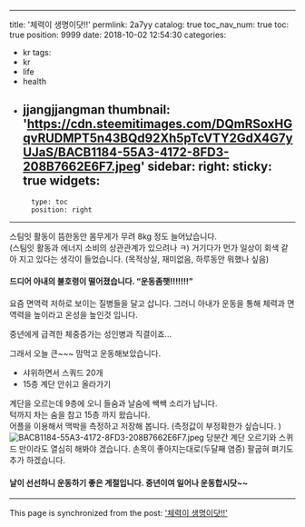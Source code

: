 
---
title: '체력이 생명이닷!!'
permlink: 2a7yy
catalog: true
toc_nav_num: true
toc: true
position: 9999
date: 2018-10-02 12:54:30
categories:
- kr
tags:
- kr
- life
- health
- jjangjjangman
thumbnail: 'https://cdn.steemitimages.com/DQmRSoxHGqvRUDMPT5n43BQd92Xh5pTcVTY2GdX4G7yUJaS/BACB1184-55A3-4172-8FD3-208B7662E6F7.jpeg'
sidebar:
    right:
        sticky: true
widgets:
    -
        type: toc
        position: right
---


스팀잇 활동이 뜸한동안 몸무게가 무려 8kg 정도 늘어났습니다.  
(스팀잇 활동과 에너지 소비의 상관관계가 있으려나 ㅋ)
거기다가 먼가 일상이 회색 같아 지고 있다는 생각이 들었습니다.  (목적상실, 재미없음, 하루동안 뭐했나 싶음)

#### 드디어 아내의 불호령이 떨어졌습니다.  “운동좀햇!!!!!!!” 

요즘 면역력 저하로 보이는 질병들을 달고 삽니다.  그러니 아내가 운동을 통해 체력과 면역력을 높이라고 온성을 높인것 입니다.  

중년에게 급격한 체중증가는 성인병과 직결이죠...

그래서 오늘 큰~~~ 맘먹고 운동해보았습니다.  
- 샤위하면서 스쿼드 20개 
- 15층 계단 안쉬고 올라가기

계단을 오르는데 9층에 오니 들숨과 날숨에 쌕쌕 소리가 납니다.  
턱까지 차는 숨을 참고 15층 까지 왔습니다.  
어플을 이용해서 맥박을 측정하고 저장해 봅니다. 
(측정값이 부정확한가 싶습니다. )
![BACB1184-55A3-4172-8FD3-208B7662E6F7.jpeg](https://cdn.steemitimages.com/DQmRSoxHGqvRUDMPT5n43BQd92Xh5pTcVTY2GdX4G7yUJaS/BACB1184-55A3-4172-8FD3-208B7662E6F7.jpeg)
당분간 계단 오르기와 스퀴드 만이라도 열심히 해봐야 겠습니다.  손목이 좋아지는대로(두달째 염증) 팔굽혀 펴기도 추가 하겠습니다.  

#### 날이 선선하니 운동하기 좋은 계절입니다.  중년이여 일어나 운동합시닷~~

- - -

This page is synchronized from the post: ['체력이 생명이닷!!'](https://steemit.com/@kingbit/2a7yy)

